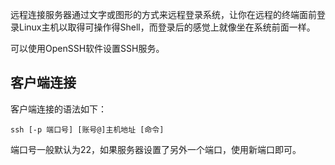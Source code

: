 远程连接服务器通过文字或图形的方式来远程登录系统，让你在远程的终端面前登录Linux主机以取得可操作得Shell，而登录后的感觉上就像坐在系统前面一样。

可以使用OpenSSH软件设置SSH服务。


## 客户端连接

客户端连接的语法如下：

```
ssh [-p 端口号] [账号@]主机地址 [命令]
```

端口号一般默认为22，如果服务器设置了另外一个端口，使用新端口即可。